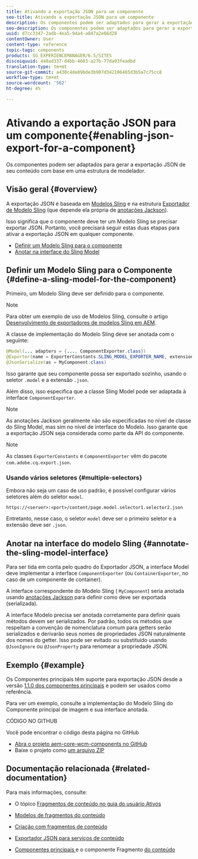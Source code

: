 ```yaml
---
title: Ativando a exportação JSON para um componente
seo-title: Ativando a exportação JSON para um componente
description: Os componentes podem ser adaptados para gerar a exportação JSON de seu conteúdo com base em uma estrutura de modelador.
seo-description: Os componentes podem ser adaptados para gerar a exportação JSON de seu conteúdo com base em uma estrutura de modelador.
uuid: d7cc3347-2adb-4ea5-94a4-a847a2e66d28
contentOwner: User
content-type: reference
topic-tags: components
products: SG_EXPERIENCEMANAGER/6.5/SITES
discoiquuid: 448ad337-d4bb-4603-a27b-77da93feadbd
translation-type: tm+mt
source-git-commit: a430c4de89bde3b907d342106465d3b5a7c75cc8
workflow-type: tm+mt
source-wordcount: '562'
ht-degree: 4%

---
```



# Ativando a exportação JSON para um componente{#enabling-json-export-for-a-component}

Os componentes podem ser adaptados para gerar a exportação JSON de seu conteúdo com base em uma estrutura de modelador.

## Visão geral {#overview}

A exportação JSON é baseada em [Modelos Sling](https://sling.apache.org/documentation/bundles/models.html) e na estrutura [Exportador de Modelo Sling](https://sling.apache.org/documentation/bundles/models.html#exporter-framework-since-130) (que depende ela própria de [anotações Jackson](https://github.com/FasterXML/jackson-annotations/wiki/Jackson-Annotations)).

Isso significa que o componente deve ter um Modelo Sling se precisar exportar JSON. Portanto, você precisará seguir estas duas etapas para ativar a exportação JSON em qualquer componente.

* [Definir um Modelo Sling para o componente](/help/sites-developing/json-exporter-components.md#define-a-sling-model-for-the-component)
* [Anotar na interface do Sling Model](#annotate-the-sling-model-interface)

## Definir um Modelo Sling para o Componente {#define-a-sling-model-for-the-component}

Primeiro, um Modelo Sling deve ser definido para o componente.

>[!NOTE]
>
>Para obter um exemplo de uso de Modelos Sling, consulte o artigo [Desenvolvimento de exportadores de modelos Sling em AEM](https://helpx.adobe.com/experience-manager/kt/platform-repository/using/sling-model-exporter-tutorial-develop.html).

A classe de implementação do Modelo Sling deve ser anotada com o seguinte:

```java
@Model(... adapters = {..., ComponentExporter.class})
@Exporter(name = ExporterConstants.SLING_MODEL_EXPORTER_NAME, extensions = ExporterConstants.SLING_MODEL_EXTENSION)
@JsonSerialize(as = MyComponent.class)
```

Isso garante que seu componente possa ser exportado sozinho, usando o seletor `.model` e a extensão `.json`.

Além disso, isso especifica que a classe Sling Model pode ser adaptada à interface `ComponentExporter`.

>[!NOTE]
>
>As anotações Jackson geralmente não são especificadas no nível de classe do Sling Model, mas sim no nível de interface do Modelo. Isso garante que a exportação JSON seja considerada como parte da API do componente.

>[!NOTE]
>
>As classes `ExporterConstants` e `ComponentExporter` vêm do pacote `com.adobe.cq.export.json`.

### Usando vários seletores {#multiple-selectors}

Embora não seja um caso de uso padrão, é possível configurar vários seletores além do seletor `model`.

```
https://<server>:<port>/content/page.model.selector1.selector2.json
```

Entretanto, nesse caso, o seletor `model` deve ser o primeiro seletor e a extensão deve ser `.json`.

## Anotar na interface do modelo Sling {#annotate-the-sling-model-interface}

Para ser tida em conta pelo quadro do Exportador JSON, a interface Model deve implementar a interface `ComponentExporter` (ou `ContainerExporter`, no caso de um componente de container).

A interface correspondente do Modelo Sling ( `MyComponent`) seria anotada usando [anotações Jackson](https://github.com/FasterXML/jackson-annotations/wiki/Jackson-Annotations) para definir como deve ser exportada (serializada).

A interface Modelo precisa ser anotada corretamente para definir quais métodos devem ser serializados. Por padrão, todos os métodos que respeitam a convenção de nomenclatura comum para getters serão serializados e derivarão seus nomes de propriedades JSON naturalmente dos nomes do getter. Isso pode ser evitado ou substituído usando `@JsonIgnore` ou `@JsonProperty` para renomear a propriedade JSON.

## Exemplo {#example}

Os Componentes principais têm suporte para exportação JSON desde a versão [1.1.0 dos componentes principais](https://docs.adobe.com/content/help/pt-BR/experience-manager-core-components/using/introduction.html) e podem ser usados como referência.

Para ver um exemplo, consulte a implementação do Modelo Sling do Componente principal de imagem e sua interface anotada.

CÓDIGO NO GITHUB

Você pode encontrar o código desta página no GitHub

* [Abra o projeto aem-core-wcm-components no GitHub](https://github.com/Adobe-Marketing-Cloud/aem-core-wcm-components)
* Baixe o projeto como [um arquivo ZIP](https://github.com/Adobe-Marketing-Cloud/aem-core-wcm-components/archive/master.zip)

## Documentação relacionada {#related-documentation}

Para mais informações, consulte:

* O tópico [Fragmentos de conteúdo no guia do usuário Ativos](https://helpx.adobe.com/experience-manager/6-4/assets/user-guide.html?topic=/experience-manager/6-4/assets/morehelp/content-fragments.ug.js)

* [Modelos de fragmentos do conteúdo](/help/assets/content-fragments/content-fragments-models.md)
* [Criação com fragmentos de conteúdo](/help/sites-authoring/content-fragments.md)
* [Exportador JSON para serviços de conteúdo](/help/sites-developing/json-exporter.md)
* [Componentes principais ](https://docs.adobe.com/content/help/en/experience-manager-core-components/using/introduction.html) e o componente Fragmento  [do conteúdo](https://helpx.adobe.com/experience-manager/core-components/using/content-fragment-component.html)

